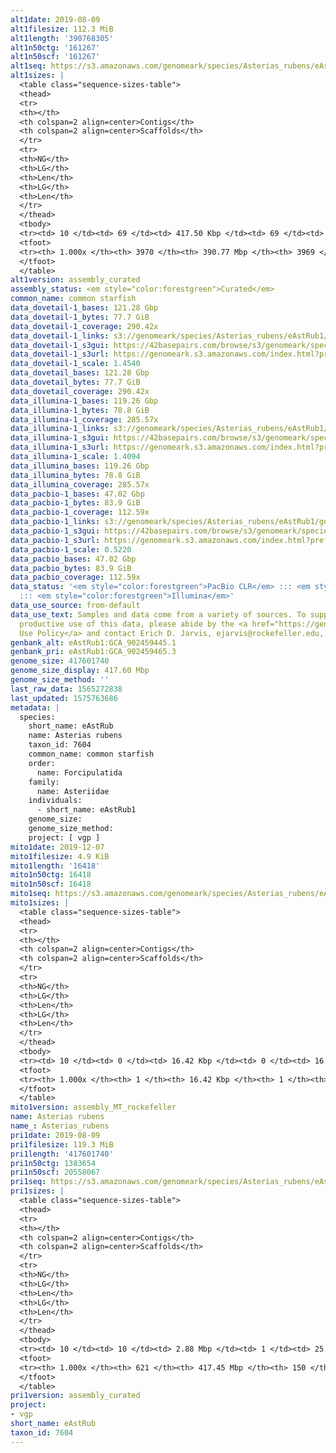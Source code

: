 ```yaml
---
alt1date: 2019-08-09
alt1filesize: 112.3 MiB
alt1length: '390768305'
alt1n50ctg: '161267'
alt1n50scf: '161267'
alt1seq: https://s3.amazonaws.com/genomeark/species/Asterias_rubens/eAstRub1/assembly_curated/eAstRub1.alt.cur.20190809.fasta.gz
alt1sizes: |
  <table class="sequence-sizes-table">
  <thead>
  <tr>
  <th></th>
  <th colspan=2 align=center>Contigs</th>
  <th colspan=2 align=center>Scaffolds</th>
  </tr>
  <tr>
  <th>NG</th>
  <th>LG</th>
  <th>Len</th>
  <th>LG</th>
  <th>Len</th>
  </tr>
  </thead>
  <tbody>
  <tr><td> 10 </td><td> 69 </td><td> 417.50 Kbp </td><td> 69 </td><td> 417.50 Kbp </td></tr><tr><td> 20 </td><td> 177 </td><td> 317.25 Kbp </td><td> 177 </td><td> 317.25 Kbp </td></tr><tr><td> 30 </td><td> 316 </td><td> 250.09 Kbp </td><td> 316 </td><td> 250.09 Kbp </td></tr><tr><td> 40 </td><td> 492 </td><td> 201.45 Kbp </td><td> 492 </td><td> 201.45 Kbp </td></tr><tr style="background-color:#cccccc;"><td> 50 </td><td> 709 </td><td> 161.27 Kbp </td><td> 709 </td><td> 161.27 Kbp </td></tr><tr><td> 60 </td><td> 984 </td><td> 125.50 Kbp </td><td> 984 </td><td> 125.50 Kbp </td></tr><tr><td> 70 </td><td> 1340 </td><td> 95.76 Kbp </td><td> 1340 </td><td> 95.76 Kbp </td></tr><tr><td> 80 </td><td> 1811 </td><td> 70.84 Kbp </td><td> 1811 </td><td> 70.84 Kbp </td></tr><tr><td> 90 </td><td> 2485 </td><td> 46.60 Kbp </td><td> 2485 </td><td> 46.60 Kbp </td></tr><tr><td> 100 </td><td> 3969 </td><td> 135  bp </td><td> 3968 </td><td> 135  bp </td></tr></tbody>
  <tfoot>
  <tr><th> 1.000x </th><th> 3970 </th><th> 390.77 Mbp </th><th> 3969 </th><th> 390.77 Mbp </th></tr>
  </tfoot>
  </table>
alt1version: assembly_curated
assembly_status: <em style="color:forestgreen">Curated</em>
common_name: common starfish
data_dovetail-1_bases: 121.28 Gbp
data_dovetail-1_bytes: 77.7 GiB
data_dovetail-1_coverage: 290.42x
data_dovetail-1_links: s3://genomeark/species/Asterias_rubens/eAstRub1/genomic_data/dovetail/<br>
data_dovetail-1_s3gui: https://42basepairs.com/browse/s3/genomeark/species/Asterias_rubens/eAstRub1/genomic_data/dovetail/
data_dovetail-1_s3url: https://genomeark.s3.amazonaws.com/index.html?prefix=species/Asterias_rubens/eAstRub1/genomic_data/dovetail/
data_dovetail-1_scale: 1.4540
data_dovetail_bases: 121.28 Gbp
data_dovetail_bytes: 77.7 GiB
data_dovetail_coverage: 290.42x
data_illumina-1_bases: 119.26 Gbp
data_illumina-1_bytes: 78.8 GiB
data_illumina-1_coverage: 285.57x
data_illumina-1_links: s3://genomeark/species/Asterias_rubens/eAstRub1/genomic_data/illumina/<br>
data_illumina-1_s3gui: https://42basepairs.com/browse/s3/genomeark/species/Asterias_rubens/eAstRub1/genomic_data/illumina/
data_illumina-1_s3url: https://genomeark.s3.amazonaws.com/index.html?prefix=species/Asterias_rubens/eAstRub1/genomic_data/illumina/
data_illumina-1_scale: 1.4094
data_illumina_bases: 119.26 Gbp
data_illumina_bytes: 78.8 GiB
data_illumina_coverage: 285.57x
data_pacbio-1_bases: 47.02 Gbp
data_pacbio-1_bytes: 83.9 GiB
data_pacbio-1_coverage: 112.59x
data_pacbio-1_links: s3://genomeark/species/Asterias_rubens/eAstRub1/genomic_data/pacbio/<br>
data_pacbio-1_s3gui: https://42basepairs.com/browse/s3/genomeark/species/Asterias_rubens/eAstRub1/genomic_data/pacbio/
data_pacbio-1_s3url: https://genomeark.s3.amazonaws.com/index.html?prefix=species/Asterias_rubens/eAstRub1/genomic_data/pacbio/
data_pacbio-1_scale: 0.5220
data_pacbio_bases: 47.02 Gbp
data_pacbio_bytes: 83.9 GiB
data_pacbio_coverage: 112.59x
data_status: '<em style="color:forestgreen">PacBio CLR</em> ::: <em style="color:forestgreen">Dovetail</em>
  ::: <em style="color:forestgreen">Illumina</em>'
data_use_source: from-default
data_use_text: Samples and data come from a variety of sources. To support fair and
  productive use of this data, please abide by the <a href="https://genome10k.soe.ucsc.edu/data-use-policies/">Data
  Use Policy</a> and contact Erich D. Jarvis, ejarvis@rockefeller.edu, with any questions.
genbank_alt: eAstRub1:GCA_902459445.1
genbank_pri: eAstRub1:GCA_902459465.3
genome_size: 417601740
genome_size_display: 417.60 Mbp
genome_size_method: ''
last_raw_data: 1565272838
last_updated: 1575763686
metadata: |
  species:
    short_name: eAstRub
    name: Asterias rubens
    taxon_id: 7604
    common_name: common starfish
    order:
      name: Forcipulatida
    family:
      name: Asteriidae
    individuals:
      - short_name: eAstRub1
    genome_size:
    genome_size_method:
    project: [ vgp ]
mito1date: 2019-12-07
mito1filesize: 4.9 KiB
mito1length: '16418'
mito1n50ctg: 16418
mito1n50scf: 16418
mito1seq: https://s3.amazonaws.com/genomeark/species/Asterias_rubens/eAstRub1/assembly_MT_rockefeller/eAstRub1.MT.20191207.fasta.gz
mito1sizes: |
  <table class="sequence-sizes-table">
  <thead>
  <tr>
  <th></th>
  <th colspan=2 align=center>Contigs</th>
  <th colspan=2 align=center>Scaffolds</th>
  </tr>
  <tr>
  <th>NG</th>
  <th>LG</th>
  <th>Len</th>
  <th>LG</th>
  <th>Len</th>
  </tr>
  </thead>
  <tbody>
  <tr><td> 10 </td><td> 0 </td><td> 16.42 Kbp </td><td> 0 </td><td> 16.42 Kbp </td></tr><tr><td> 20 </td><td> 0 </td><td> 16.42 Kbp </td><td> 0 </td><td> 16.42 Kbp </td></tr><tr><td> 30 </td><td> 0 </td><td> 16.42 Kbp </td><td> 0 </td><td> 16.42 Kbp </td></tr><tr><td> 40 </td><td> 0 </td><td> 16.42 Kbp </td><td> 0 </td><td> 16.42 Kbp </td></tr><tr style="background-color:#cccccc;"><td> 50 </td><td> 0 </td><td style="background-color:#ff8888;"> 16.42 Kbp </td><td> 0 </td><td style="background-color:#ff8888;"> 16.42 Kbp </td></tr><tr><td> 60 </td><td> 0 </td><td> 16.42 Kbp </td><td> 0 </td><td> 16.42 Kbp </td></tr><tr><td> 70 </td><td> 0 </td><td> 16.42 Kbp </td><td> 0 </td><td> 16.42 Kbp </td></tr><tr><td> 80 </td><td> 0 </td><td> 16.42 Kbp </td><td> 0 </td><td> 16.42 Kbp </td></tr><tr><td> 90 </td><td> 0 </td><td> 16.42 Kbp </td><td> 0 </td><td> 16.42 Kbp </td></tr><tr><td> 100 </td><td> 0 </td><td> 16.42 Kbp </td><td> 0 </td><td> 16.42 Kbp </td></tr></tbody>
  <tfoot>
  <tr><th> 1.000x </th><th> 1 </th><th> 16.42 Kbp </th><th> 1 </th><th> 16.42 Kbp </th></tr>
  </tfoot>
  </table>
mito1version: assembly_MT_rockefeller
name: Asterias rubens
name_: Asterias_rubens
pri1date: 2019-08-09
pri1filesize: 119.3 MiB
pri1length: '417601740'
pri1n50ctg: 1383654
pri1n50scf: 20558067
pri1seq: https://s3.amazonaws.com/genomeark/species/Asterias_rubens/eAstRub1/assembly_curated/eAstRub1.pri.cur.20190809.fasta.gz
pri1sizes: |
  <table class="sequence-sizes-table">
  <thead>
  <tr>
  <th></th>
  <th colspan=2 align=center>Contigs</th>
  <th colspan=2 align=center>Scaffolds</th>
  </tr>
  <tr>
  <th>NG</th>
  <th>LG</th>
  <th>Len</th>
  <th>LG</th>
  <th>Len</th>
  </tr>
  </thead>
  <tbody>
  <tr><td> 10 </td><td> 10 </td><td> 2.88 Mbp </td><td> 1 </td><td> 25.66 Mbp </td></tr><tr><td> 20 </td><td> 26 </td><td> 2.43 Mbp </td><td> 3 </td><td> 22.72 Mbp </td></tr><tr><td> 30 </td><td> 45 </td><td> 2.02 Mbp </td><td> 4 </td><td> 22.60 Mbp </td></tr><tr><td> 40 </td><td> 67 </td><td> 1.76 Mbp </td><td> 6 </td><td> 21.89 Mbp </td></tr><tr style="background-color:#cccccc;"><td> 50 </td><td> 93 </td><td style="background-color:#88ff88;"> 1.38 Mbp </td><td> 8 </td><td style="background-color:#88ff88;"> 20.56 Mbp </td></tr><tr><td> 60 </td><td> 126 </td><td> 1.11 Mbp </td><td> 10 </td><td> 18.07 Mbp </td></tr><tr><td> 70 </td><td> 168 </td><td> 0.88 Mbp </td><td> 13 </td><td> 14.67 Mbp </td></tr><tr><td> 80 </td><td> 224 </td><td> 0.63 Mbp </td><td> 16 </td><td> 13.49 Mbp </td></tr><tr><td> 90 </td><td> 306 </td><td> 390.85 Kbp </td><td> 19 </td><td> 12.66 Mbp </td></tr><tr><td> 100 </td><td> 620 </td><td> 6.70 Kbp </td><td> 149 </td><td> 13.68 Kbp </td></tr></tbody>
  <tfoot>
  <tr><th> 1.000x </th><th> 621 </th><th> 417.45 Mbp </th><th> 150 </th><th> 417.60 Mbp </th></tr>
  </tfoot>
  </table>
pri1version: assembly_curated
project:
- vgp
short_name: eAstRub
taxon_id: 7604
---
```

